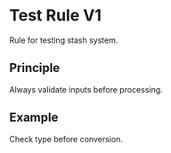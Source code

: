 # Test Rule V1

Rule for testing stash system.

## Principle

Always validate inputs before processing.

## Example

Check type before conversion.

